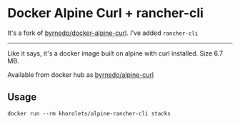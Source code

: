 # Docker Alpine Curl + rancher-cli

It's a fork of [byrnedo/docker-alpine-curl](https://github.com/byrnedo/docker-alpine-curl). I've added `rancher-cli`

---

Like it says, it's a docker image built on alpine with curl installed. Size 6.7 MB.

Available from docker hub as [byrnedo/alpine-curl](https://hub.docker.com/r/byrnedo/alpine-curl/)

## Usage

    docker run --rm khorolets/alpine-rancher-cli stacks
